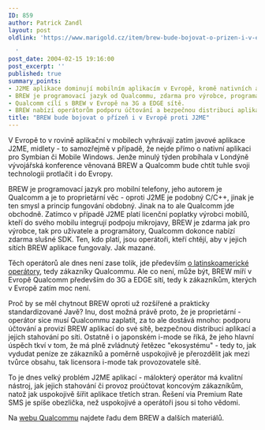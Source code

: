 ```yaml
---
ID: 859
author: Patrick Zandl
layout: post
oldlink: 'https://www.marigold.cz/item/brew-bude-bojovat-o-prizen-i-v-evrope-proti-j2me

  '
post_date: 2004-02-15 19:16:00
post_excerpt: ''
published: true
summary_points:
- J2ME aplikace dominují mobilním aplikacím v Evropě, kromě nativních aplikací.
- BREW je programovací jazyk od Qualcommu, zdarma pro výrobce, programátory i uživatele.
- Qualcomm cílí s BREW v Evropě na 3G a EDGE sítě.
- BREW nabízí operátorům podporu účtování a bezpečnou distribuci aplikací.
title: "BREW bude bojovat o přízeň i v Evropě proti J2ME"
---
```


<p>
V Evropě to v rovině aplikační v mobilech vyhrávají zatím javové aplikace J2ME, midlety - to samozřejmě v případě, že nejde přímo o nativní aplikaci pro Symbian či Mobile Windows. Jenže minulý týden probíhala v Londýně vývojářská konference věnovaná BREW a Qualcomm bude chtít tuhle svoji technologii protlačit i do Evropy.</p>

<p>
BREW je programovací jazyk pro mobilní telefony, jeho autorem je Qualcomm a je to proprietární věc  - oproti J2ME je podobný C/C++, jinak je ten smysl a princip fungování obdobný. Jinak na to ale Qualcomm jde obchodně. Zatímco v případě J2ME platí licenční poplatky výrobci mobilů, kteří do svého mobilu integrují podpoju mikrojavy, BREW je zdarma jak pro výrobce, tak pro uživatele a programátory, Qualcomm dokonce nabízí zdarma slušné SDK. Ten, kdo platí, jsou operátoři, kteří chtějí, aby v jejich sítích BREW aplikace fungovaly. Jak mazané. </p>

<p>
Těch operátorů ale dnes není zase tolik, jde především <a href="http://www.qualcomm.com/brew/developer/resources/ad/devices_op.html"target="_blank">o latinskoamerické operátory</a>, tedy zákazníky Qualcommu. Ale co není, může být, BREW míří v Evropě Qualcomm především do 3G a EDGE sítí, tedy k zákazníkům, kterých v Evropě zatím moc není.</p>

<p>
Proč by se měl chytnout BREW oproti už rozšířené a prakticky standardizované Javě? Inu, dost možná právě proto, že je proprietární - operátor sice musí Qualcommu zaplatit, za to ale dostává mnoho: podporu účtování a provizí BREW aplikací do své sítě, bezpečnou distribuci aplikací a jejich stahování po síti. Ostatně i o japonském i-mode se říká, že jeho hlavní úspěch tkví v tom, že má plně zvládnutý řetězec "ekosystému" - tedy to, jak vydudat peníze ze zákazníků a poměrně uspokojivě je přerozdělit jak mezi tvůrce obsahu, tak licensora i-mode tak provozovatele sítě. </p>

<p>
To je dnes velký problém J2ME aplikací - málokterý operátor má kvalitní nástroj, jak jejich stahování či provoz proúčtovat koncovým zákazníkům, natož jak uspokojivě šířit aplikace třetích stran. Řešení via Premium Rate SMS je spíše obezlička, než uspokojivé a operátoři jsou si toho vědomi. </p>

<p>
Na <a href="http://www.qualcomm.com/brew/">webu Qualcommu</a> najdete řadu dem BREW a dalších materiálů. </p>